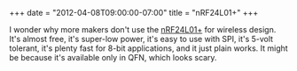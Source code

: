 ﻿+++
date = "2012-04-08T09:00:00-07:00"
title = "nRF24L01+"
+++



I wonder why more makers don't use the
[nRF24L01+](http://www.nordicsemi.com/eng/Products/2.4GHz-RF/nRF24L01P) for
wireless design. It's almost free, it's super-low power, it's easy to use with
SPI, it's 5-volt tolerant, it's plenty fast for 8-bit applications, and it
just plain works. It might be because it's available only in QFN, which looks
scary.

